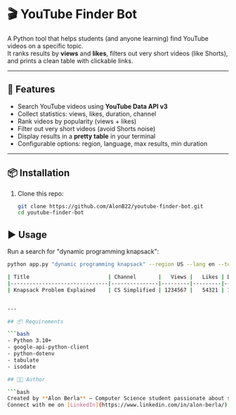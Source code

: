 # 🎬 YouTube Finder Bot

A Python tool that helps students (and anyone learning) find YouTube videos on a specific topic.  
It ranks results by **views** and **likes**, filters out very short videos (like Shorts), and prints a clean table with clickable links.

---

## 🚀 Features
- Search YouTube videos using **YouTube Data API v3**
- Collect statistics: views, likes, duration, channel
- Rank videos by popularity (views + likes)
- Filter out very short videos (avoid Shorts noise)
- Display results in a **pretty table** in your terminal
- Configurable options: region, language, max results, min duration

---

## 📦 Installation

1. Clone this repo:
   ```bash
   git clone https://github.com/AlonB22/youtube-finder-bot.git
   cd youtube-finder-bot

## ▶️ Usage

Run a search for "dynamic programming knapsack":

```bash
python app.py "dynamic programming knapsack" --region US --lang en --top 5

| Title                         | Channel       |   Views |   Likes | Duration | Link                                   |
|-------------------------------|---------------|---------|---------|----------|----------------------------------------|
| Knapsack Problem Explained    | CS Simplified | 1234567 |   54321 | 12m3s    | https://www.youtube.com/watch?v=XXXXX  |


---

## 📦 Requirements

```bash
- Python 3.10+
- google-api-python-client
- python-dotenv
- tabulate
- isodate

## 👨‍💻 Author

```bash
Created by **Alon Berla** — Computer Science student passionate about software & AI.  
Connect with me on [LinkedIn](https://www.linkedin.com/in/alon-berla/) ✨
